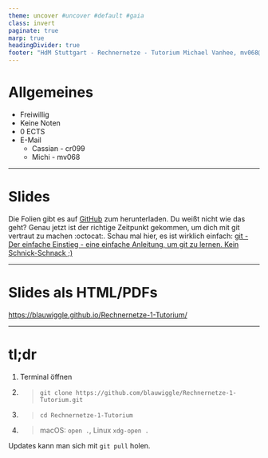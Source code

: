 ```yaml
---
theme: uncover #uncover #default #gaia
class: invert
paginate: true
marp: true
headingDivider: true
footer: "HdM Stuttgart - Rechnernetze - Tutorium Michael Vanhee, mv068@hdm-stuttgart.de, 2021"
---
```


# Allgemeines

- Freiwillig
- Keine Noten
- 0 ECTS
- E-Mail
  - Cassian - cr099
  - Michi - mv068

---

<!--footer: "" -->

# Slides

Die Folien gibt es auf [GitHub](https://github.com/blauwiggle/Rechnernetze-1-Tutorium) zum herunterladen. Du weißt nicht wie das geht? Genau jetzt ist der richtige Zeitpunkt gekommen, um dich mit git vertraut zu machen :octocat:. Schau mal hier, es ist wirklich einfach: [git - Der einfache Einstieg - eine einfache Anleitung, um git zu lernen. Kein Schnick-Schnack ;)](https://rogerdudler.github.io/git-guide/index.de.html)

---

# Slides als HTML/PDFs

https://blauwiggle.github.io/Rechnernetze-1-Tutorium/

---

# tl;dr

1. Terminal öffnen
2. > `git clone https://github.com/blauwiggle/Rechnernetze-1-Tutorium.git`
3. > `cd Rechnernetze-1-Tutorium`
4. > macOS: `open .`, Linux `xdg-open .`

Updates kann man sich mit `git pull` holen.
